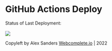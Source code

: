 # GitHub Actions Deploy




Status of Last Deployment:<br>
<br>
<img src="https://github.com/alexsanders-git/ssh_connection_test/workflows/Deploy/badge.svg?branch=main"><br>


Copyleft by Alex Sanders [Webcomplete.io](https://webcomplete.io/) | 2022
